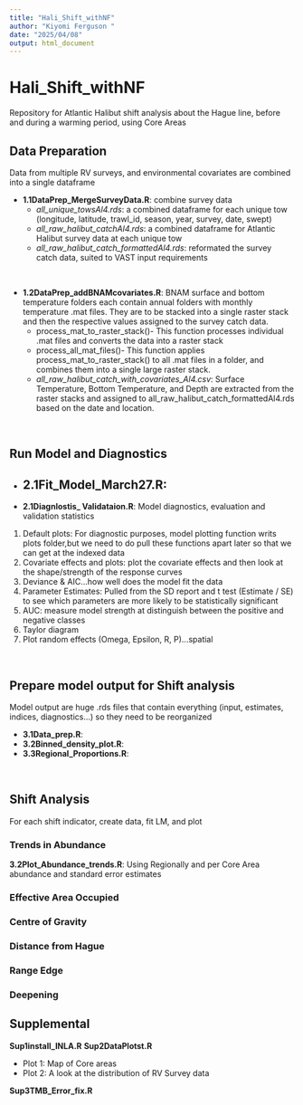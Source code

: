 ```yaml
---
title: "Hali_Shift_withNF"
author: "Kiyomi Ferguson "
date: "2025/04/08"
output: html_document
---
```


# Hali_Shift_withNF
Repository for Atlantic Halibut shift analysis about the Hague line, before and during a warming period, using Core Areas
<br> 

## Data Preparation  
Data from multiple RV surveys, and environmental covariates are combined into a single dataframe  
- **1.1DataPrep_MergeSurveyData.R**: combine survey data   
  - *all_unique_towsAl4.rds*: a combined dataframe for each unique tow (longitude, latitude, trawl_id, season, year, survey, date, swept) 
  - *all_raw_halibut_catchAl4.rds*: a combined dataframe for Atlantic Halibut survey data at each unique tow 
  - *all_raw_halibut_catch_formattedAl4.rds*: reformated the survey catch data, suited to VAST input requirements 
<br> 

- **1.2DataPrep_addBNAMcovariates.R**: BNAM surface and bottom temperature folders each contain annual folders with monthly temperature .mat files.  They are to be stacked into a single raster stack and then the respective values assigned to the survey catch data. 
  - process_mat_to_raster_stack()- This function processes individual .mat files and converts the data into a raster stack 
  - process_all_mat_files()- This function applies process_mat_to_raster_stack() to all .mat files in a  folder, and combines them into a single large raster stack. 
  - *all_raw_halibut_catch_with_covariates_Al4.csv*: Surface Temperature, Bottom Temperature, and Depth are extracted from the raster stacks and assigned to all_raw_halibut_catch_formattedAl4.rds based on the date and location. 
<br> 

## Run Model and Diagnostics 
- **2.1Fit_Model_March27.R**: 
  - 
- **2.1Diagnlostis_ Validataion.R**: Model diagnostics, evaluation and validation statistics
1. Default plots: For diagnostic purposes, model plotting function writs plots folder,but we need to do pull these functions apart later so that we can get at the indexed data 
2. Covariate effects and plots: plot the covariate effects and then look at the shape/strength of the response curves 
3. Deviance & AIC...how well does the model fit the data 
4. Parameter Estimates: Pulled from the SD report and t test (Estimate / SE) to see which parameters are more likely to be statistically significant 
5. AUC: measure model strength at distinguish between the positive and negative classes 
6. Taylor diagram
7. Plot random effects (Omega, Epsilon, R, P)...spatial
<br> 

## Prepare model output for Shift analysis
Model output are huge .rds files that contain everything (input, estimates, indices, diagnostics...) so they need to be reorganized  
- **3.1Data_prep.R**: 
- **3.2Binned_density_plot.R**: 
- **3.3Regional_Proportions.R**: 
<br> 

## Shift Analysis 
For each shift indicator, create data, fit LM, and plot 
<br> 

###  Trends in Abundance  
**3.2Plot_Abundance_trends.R**: Using Regionally and per Core Area abundance and standard error estimates 

### Effective Area Occupied 
### Centre of Gravity 
### Distance from Hague 
### Range Edge 
### Deepening 

## Supplemental 
**Sup1install_INLA.R** 
**Sup2DataPlotst.R** 
- Plot 1: Map of Core areas 
- Plot 2: A look at the distribution of RV Survey data 

**Sup3TMB_Error_fix.R**

